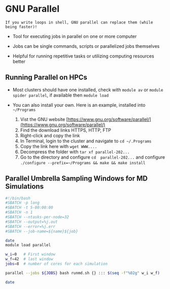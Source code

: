 # GNU Parallel 

```{margin}
If you write loops in shell, GNU parallel can replace them (while being faster)!
```

- Tool for executing jobs in parallel on one or more computer

- Jobs can be single commands, scripts or parallelized jobs themselves

- Helpful for running repetitive tasks or utilizing computing resources better

## Running Parallel on HPCs

- Most clusters should have one installed, check with `module av` or `module spider parallel`, if available then `module load`

- You can also install your own. Here is an example, installed into `~/Programs`

    1) Vist the GNU website [https://www.gnu.org/software/parallel/](https://www.gnu.org/software/parallel/)
    2) Find the download links HTTPS, HTTP, FTP
    3) Right-click and copy the link
    4) In Terminal, login to the cluster and navigate to `cd ~/.Programs`
    5) Copy the link here with `wget WWW....`
    6) Decompress the folder with `tar xf parallel-202...`
    7) Go to the directory and configure `cd  parallel-202...`  and configure `./configure --prefix=~/Programs && make && make install`

## Parallel Umbrella Sampling Windows for MD Simulations


```bash
#!/bin/bash
#SBATCH -p long
#SBATCH -t 5-00:00:00
#SBATCH -n 1
#SBATCH --ntasks-per-node=32
#SBATCH --output=%j.out
#SBATCH --error=%j.err
#SBATCH --job-name=${name}${job}

date
module load parallel 

w_i=0   # First window 
w_f=42  # last window
jobs=8  # number of cores for each simulation

parallel --jobs ${JOBS} bash runmd.sh {} ::: $(seq -f"%02g" w_i w_f)

date
```

